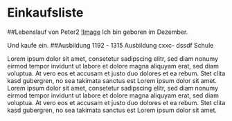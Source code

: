 # Einkaufsliste
##Lebenslauf von Peter2
[!Image](https://raw.githubusercontent.com/florianadelt/Einkaufsliste/testbranch/bild.png)
Ich bin geboren im Dezember.

Und kaufe ein.
##Ausbildung
1192 - 1315 Ausbildung 
cxxc- dssdf Schule

Lorem ipsum dolor sit amet, consetetur sadipscing elitr, sed diam nonumy eirmod tempor invidunt ut labore et dolore magna aliquyam erat, sed diam voluptua. At vero eos et accusam et justo duo dolores et ea rebum. Stet clita kasd gubergren, no sea takimata sanctus est Lorem ipsum dolor sit amet. Lorem ipsum dolor sit amet, consetetur sadipscing elitr, sed diam nonumy eirmod tempor invidunt ut labore et dolore magna aliquyam erat, sed diam voluptua. At vero eos et accusam et justo duo dolores et ea rebum. Stet clita kasd gubergren, no sea takimata sanctus est Lorem ipsum dolor sit amet.
